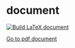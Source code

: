# document
[![Build LaTeX document](https://github.com/se-tmp/document/actions/workflows/compile_latex.yml/badge.svg)](https://github.com/se-tmp/document/actions/workflows/compile_latex.yml)
  
[Go to pdf document](https://github.com/se-tmp/document/releases)
